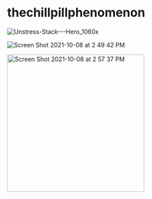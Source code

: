 # thechillpillphenomenon
![Unstress-Stack---Hero_1060x](https://user-images.githubusercontent.com/70854508/136614933-6eca9c32-a695-4304-b9a2-2495abebad10.jpg)

![Screen Shot 2021-10-08 at 2 49 42 PM](https://user-images.githubusercontent.com/70854508/136618896-ed41dfbd-bc9b-4f26-ad24-5cfe20f55ded.png)


<img width="320" alt="Screen Shot 2021-10-08 at 2 57 37 PM" src="https://user-images.githubusercontent.com/70854508/136618902-ea950d62-0843-4a2a-9244-fb139898fa46.png">

